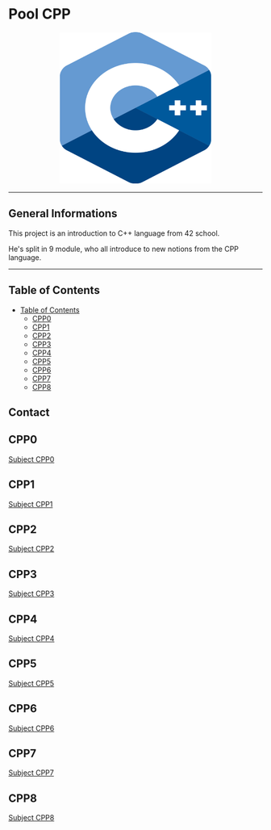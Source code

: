 # Pool CPP
<p align="center">
	<img src="./img/cpp_logo.jpg" width="300" height="300"/>
</p>

---
## General Informations
 This project is an introduction to C++ language from 42 school.

 He's split in 9 module, who all introduce to new notions from the CPP language.

 ---
## Table of Contents
- [Table of Contents](#table-of-contents)
	- [CPP0](#cpp0)
	- [CPP1](#cpp1)
	- [CPP2](#cpp2)
	- [CPP3](#cpp3)
	- [CPP4](#cpp4)
	- [CPP5](#cpp5)
	- [CPP6](#cpp6)
	- [CPP7](#cpp7)
	- [CPP8](#cpp8)

## Contact

 
## CPP0
[Subject CPP0](https://cdn.intra.42.fr/pdf/pdf/46681/fr.subject.pdf)

## CPP1
[Subject CPP1](https://cdn.intra.42.fr/pdf/pdf/48277/en.subject.pdf)

## CPP2
[Subject CPP2](https://cdn.intra.42.fr/pdf/pdf/46666/fr.subject.pdf)

## CPP3
[Subject CPP3](https://cdn.intra.42.fr/pdf/pdf/46705/fr.subject.pdf)

## CPP4
[Subject CPP4](https://cdn.intra.42.fr/pdf/pdf/46629/fr.subject.pdf)

## CPP5
[Subject CPP5](https://cdn.intra.42.fr/pdf/pdf/46659/fr.subject.pdf)

## CPP6
[Subject CPP6](https://cdn.intra.42.fr/pdf/pdf/46690/fr.subject.pdf)

## CPP7
[Subject CPP7](https://cdn.intra.42.fr/pdf/pdf/46687/fr.subject.pdf)

## CPP8
[Subject CPP8](https://cdn.intra.42.fr/pdf/pdf/46664/fr.subject.pdf)

